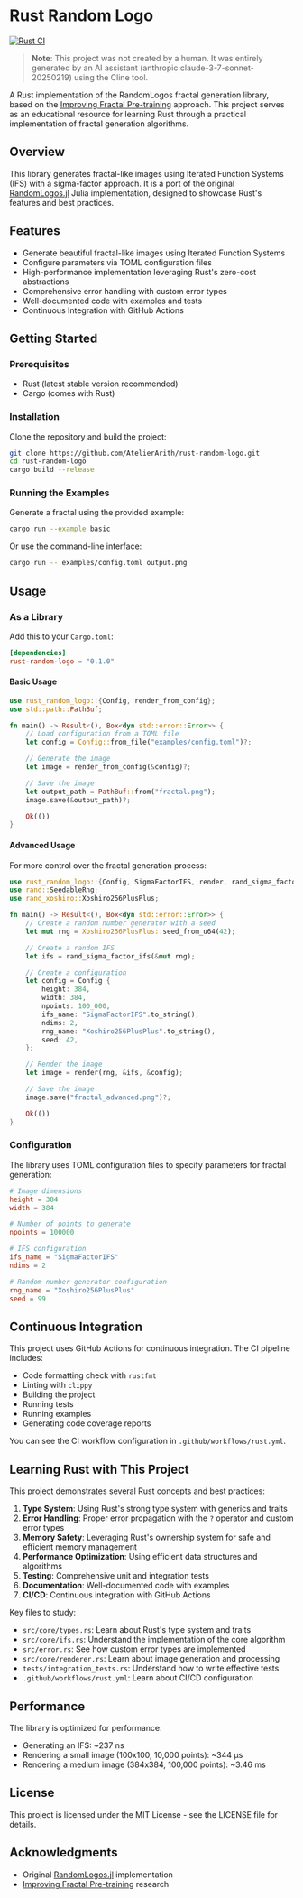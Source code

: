 # Rust Random Logo

[![Rust CI](https://github.com/AtelierArith/rust-random-logo/workflows/Rust%20CI/badge.svg)](https://github.com/AtelierArith/rust-random-logo/actions)

> **Note**: This project was not created by a human. It was entirely generated by an AI assistant (anthropic:claude-3-7-sonnet-20250219) using the Cline tool.

A Rust implementation of the RandomLogos fractal generation library, based on the [Improving Fractal Pre-training](http://catalys1.github.io/fractal-pretraining/) approach. This project serves as an educational resource for learning Rust through a practical implementation of fractal generation algorithms.

## Overview

This library generates fractal-like images using Iterated Function Systems (IFS) with a sigma-factor approach. It is a port of the original [RandomLogos.jl](https://github.com/AtelierArith/RandomLogos.jl) Julia implementation, designed to showcase Rust's features and best practices.

## Features

- Generate beautiful fractal-like images using Iterated Function Systems
- Configure parameters via TOML configuration files
- High-performance implementation leveraging Rust's zero-cost abstractions
- Comprehensive error handling with custom error types
- Well-documented code with examples and tests
- Continuous Integration with GitHub Actions

## Getting Started

### Prerequisites

- Rust (latest stable version recommended)
- Cargo (comes with Rust)

### Installation

Clone the repository and build the project:

```bash
git clone https://github.com/AtelierArith/rust-random-logo.git
cd rust-random-logo
cargo build --release
```

### Running the Examples

Generate a fractal using the provided example:

```bash
cargo run --example basic
```

Or use the command-line interface:

```bash
cargo run -- examples/config.toml output.png
```

## Usage

### As a Library

Add this to your `Cargo.toml`:

```toml
[dependencies]
rust-random-logo = "0.1.0"
```

#### Basic Usage

```rust
use rust_random_logo::{Config, render_from_config};
use std::path::PathBuf;

fn main() -> Result<(), Box<dyn std::error::Error>> {
    // Load configuration from a TOML file
    let config = Config::from_file("examples/config.toml")?;

    // Generate the image
    let image = render_from_config(&config)?;

    // Save the image
    let output_path = PathBuf::from("fractal.png");
    image.save(&output_path)?;

    Ok(())
}
```

#### Advanced Usage

For more control over the fractal generation process:

```rust
use rust_random_logo::{Config, SigmaFactorIFS, render, rand_sigma_factor_ifs};
use rand::SeedableRng;
use rand_xoshiro::Xoshiro256PlusPlus;

fn main() -> Result<(), Box<dyn std::error::Error>> {
    // Create a random number generator with a seed
    let mut rng = Xoshiro256PlusPlus::seed_from_u64(42);

    // Create a random IFS
    let ifs = rand_sigma_factor_ifs(&mut rng);

    // Create a configuration
    let config = Config {
        height: 384,
        width: 384,
        npoints: 100_000,
        ifs_name: "SigmaFactorIFS".to_string(),
        ndims: 2,
        rng_name: "Xoshiro256PlusPlus".to_string(),
        seed: 42,
    };

    // Render the image
    let image = render(rng, &ifs, &config);

    // Save the image
    image.save("fractal_advanced.png")?;

    Ok(())
}
```

### Configuration

The library uses TOML configuration files to specify parameters for fractal generation:

```toml
# Image dimensions
height = 384
width = 384

# Number of points to generate
npoints = 100000

# IFS configuration
ifs_name = "SigmaFactorIFS"
ndims = 2

# Random number generator configuration
rng_name = "Xoshiro256PlusPlus"
seed = 99
```

## Continuous Integration

This project uses GitHub Actions for continuous integration. The CI pipeline includes:

- Code formatting check with `rustfmt`
- Linting with `clippy`
- Building the project
- Running tests
- Running examples
- Generating code coverage reports

You can see the CI workflow configuration in `.github/workflows/rust.yml`.

## Learning Rust with This Project

This project demonstrates several Rust concepts and best practices:

1. **Type System**: Using Rust's strong type system with generics and traits
2. **Error Handling**: Proper error propagation with the `?` operator and custom error types
3. **Memory Safety**: Leveraging Rust's ownership system for safe and efficient memory management
4. **Performance Optimization**: Using efficient data structures and algorithms
5. **Testing**: Comprehensive unit and integration tests
6. **Documentation**: Well-documented code with examples
7. **CI/CD**: Continuous integration with GitHub Actions

Key files to study:

- `src/core/types.rs`: Learn about Rust's type system and traits
- `src/core/ifs.rs`: Understand the implementation of the core algorithm
- `src/error.rs`: See how custom error types are implemented
- `src/core/renderer.rs`: Learn about image generation and processing
- `tests/integration_tests.rs`: Understand how to write effective tests
- `.github/workflows/rust.yml`: Learn about CI/CD configuration

## Performance

The library is optimized for performance:

- Generating an IFS: ~237 ns
- Rendering a small image (100x100, 10,000 points): ~344 μs
- Rendering a medium image (384x384, 100,000 points): ~3.46 ms

## License

This project is licensed under the MIT License - see the LICENSE file for details.

## Acknowledgments

- Original [RandomLogos.jl](https://github.com/AtelierArith/RandomLogos.jl) implementation
- [Improving Fractal Pre-training](http://catalys1.github.io/fractal-pretraining/) research
